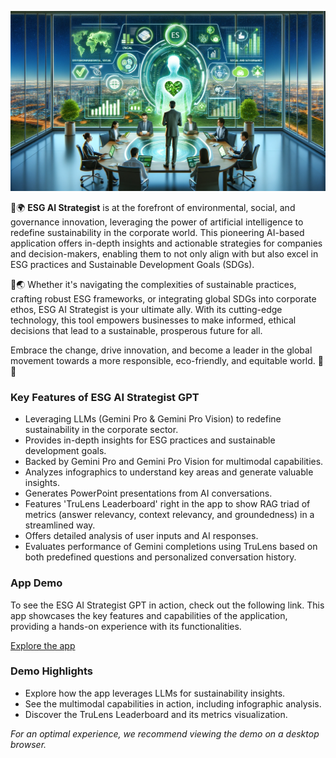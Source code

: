 ![ESG AI Strategist](./images/esg-gpt.png)

🌿🌍 **ESG AI Strategist** is at the forefront of environmental, social, and governance innovation, leveraging the power of artificial intelligence to redefine sustainability in the corporate world. This pioneering AI-based application offers in-depth insights and actionable strategies for companies and decision-makers, enabling them to not only align with but also excel in ESG practices and Sustainable Development Goals (SDGs).

🌱🌏 Whether it's navigating the complexities of sustainable practices, crafting robust ESG frameworks, or integrating global SDGs into corporate ethos, ESG AI Strategist is your ultimate ally. With its cutting-edge technology, this tool empowers businesses to make informed, ethical decisions that lead to a sustainable, prosperous future for all.

Embrace the change, drive innovation, and become a leader in the global movement towards a more responsible, eco-friendly, and equitable world. 🚀🌟

### Key Features of ESG AI Strategist GPT

- Leveraging LLMs (Gemini Pro & Gemini Pro Vision) to redefine sustainability in the corporate sector.
- Provides in-depth insights for ESG practices and sustainable development goals.
- Backed by Gemini Pro and Gemini Pro Vision for multimodal capabilities.
- Analyzes infographics to understand key areas and generate valuable insights.
- Generates PowerPoint presentations from AI conversations.
- Features 'TruLens Leaderboard' right in the app to show RAG triad of metrics (answer relevancy, context relevancy, and groundedness) in a streamlined way.
- Offers detailed analysis of user inputs and AI responses.
- Evaluates performance of Gemini completions using TruLens based on both predefined questions and personalized conversation history.


### App Demo

To see the ESG AI Strategist GPT in action, check out the following link. This app showcases the key features and capabilities of the application, providing a hands-on experience with its functionalities.

[Explore the app](https://esg-multimodal-gpt.streamlit.app/)

### Demo Highlights
- Explore how the app leverages LLMs for sustainability insights.
- See the multimodal capabilities in action, including infographic analysis.
- Discover the TruLens Leaderboard and its metrics visualization.

_For an optimal experience, we recommend viewing the demo on a desktop browser._

